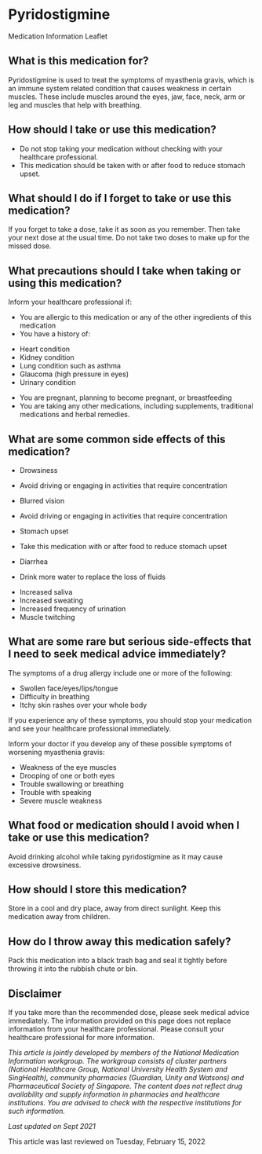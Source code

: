 # Pyridostigmine

Medication Information Leaflet

What is this medication for?
----------------------------

Pyridostigmine is used to treat the symptoms of myasthenia gravis, which is an immune system related condition that causes weakness in certain muscles. These include muscles around the eyes, jaw, face, neck, arm or leg and muscles that help with breathing.

How should I take or use this medication?
-----------------------------------------

* Do not stop taking your medication without checking with your healthcare professional.
* This medication should be taken with or after food to reduce stomach upset.

What should I do if I forget to take or use this medication?
------------------------------------------------------------

If you forget to take a dose, take it as soon as you remember. Then take your next dose at the usual time. Do not take two doses to make up for the missed dose.

What precautions should I take when taking or using this medication?
--------------------------------------------------------------------

Inform your healthcare professional if:

* You are allergic to this medication or any of the other ingredients of this medication
* You have a history of:

+ Heart condition
+ Kidney condition
+ Lung condition such as asthma
+ Glaucoma (high pressure in eyes)
+ Urinary condition

* You are pregnant, planning to become pregnant, or breastfeeding
* You are taking any other medications, including supplements, traditional medications and herbal remedies.

What are some common side effects of this medication?
-----------------------------------------------------

* Drowsiness

+ Avoid driving or engaging in activities that require concentration

* Blurred vision

+ Avoid driving or engaging in activities that require concentration

* Stomach upset

+ Take this medication with or after food to reduce stomach upset

* Diarrhea

+ Drink more water to replace the loss of fluids

* Increased saliva
* Increased sweating
* Increased frequency of urination
* Muscle twitching

What are some rare but serious side-effects that I need to seek medical advice immediately?
-------------------------------------------------------------------------------------------

The symptoms of a drug allergy include one or more of the following:

* Swollen face/eyes/lips/tongue
* Difficulty in breathing
* Itchy skin rashes over your whole body

If you experience any of these symptoms, you should stop your medication and see your healthcare professional immediately.

Inform your doctor if you develop any of these possible symptoms of worsening myasthenia gravis:

* Weakness of the eye muscles
* Drooping of one or both eyes
* Trouble swallowing or breathing
* Trouble with speaking
* Severe muscle weakness

What food or medication should I avoid when I take or use this medication?
--------------------------------------------------------------------------

Avoid drinking alcohol while taking pyridostigmine as it may cause excessive drowsiness.

How should I store this medication?
-----------------------------------

Store in a cool and dry place, away from direct sunlight. Keep this medication away from children.

How do I throw away this medication safely?
-------------------------------------------

Pack this medication into a black trash bag and seal it tightly before throwing it into the rubbish chute or bin.

  

Disclaimer
----------

If you take more than the recommended dose, please seek medical advice immediately. The information provided on this page does not replace information from your healthcare professional. Please consult your healthcare professional for more information.

*This article is jointly developed by members of the National Medication Information workgroup. The workgroup consists of cluster partners (National Healthcare Group, National University Health System and SingHealth), community pharmacies (Guardian, Unity and Watsons) and Pharmaceutical Society of Singapore. The content does not reflect drug availability and supply information in pharmacies and healthcare institutions. You are advised to check with the respective institutions for such information.*

*Last updated on Sept 2021*

This article was last reviewed on
Tuesday, February 15, 2022